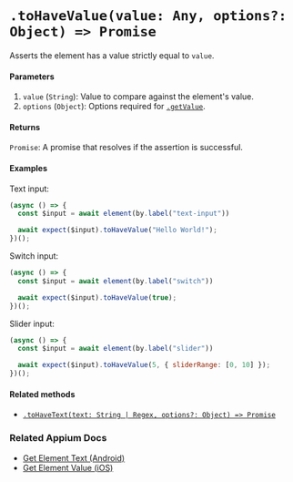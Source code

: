 # `.toHaveValue(value: Any, options?: Object) => Promise`

Asserts the element has a value strictly equal to `value`.

#### Parameters

1. `value` (`String`): Value to compare against the element's value.
2. `options` (`Object`): Options required for [`.getValue`](../element/getValue.md).

#### Returns

`Promise`: A promise that resolves if the assertion is successful.

#### Examples

Text input:

```javascript
(async () => {
  const $input = await element(by.label("text-input"))

  await expect($input).toHaveValue("Hello World!");
})();
```

Switch input:

```javascript
(async () => {
  const $input = await element(by.label("switch"))

  await expect($input).toHaveValue(true);
})();
```

Slider input:

```javascript
(async () => {
  const $input = await element(by.label("slider"))

  await expect($input).toHaveValue(5, { sliderRange: [0, 10] });
})();
```

#### Related methods

- [`.toHaveText(text: String | Regex, options?: Object) => Promise`](./toHaveText.md)

### Related Appium Docs

- [Get Element Text (Android)](http://appium.io/docs/en/commands/element/attributes/text/)
- [Get Element Value (iOS)](http://appium.io/docs/en/commands/element/attributes/value/)
